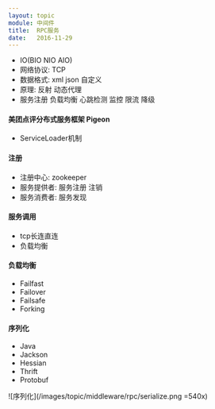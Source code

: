 ```yaml
---
layout: topic
module: 中间件
title:  RPC服务
date:   2016-11-29
---
```


* IO(BIO NIO AIO)
* 网络协议: TCP
* 数据格式: xml json 自定义
* 原理: 反射 动态代理
* 服务注册 负载均衡 心跳检测 监控 限流 降级

#### 美团点评分布式服务框架 Pigeon

* ServiceLoader机制

#### 注册

* 注册中心: zookeeper
* 服务提供者: 服务注册 注销
* 服务消费者: 服务发现

#### 服务调用

* tcp长连直连
* 负载均衡

#### 负载均衡

* Failfast
* Failover
* Failsafe
* Forking

#### 序列化

* Java
* Jackson
* Hessian
* Thrift
* Protobuf

![序列化](/images/topic/middleware/rpc/serialize.png =540x)
